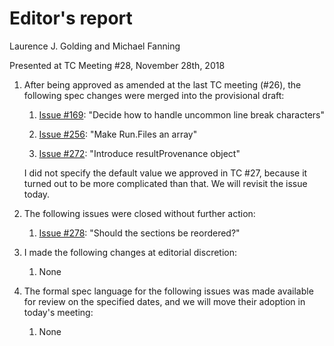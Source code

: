 # Editor's report

Laurence J. Golding and Michael Fanning

Presented at TC Meeting #28, November 28th, 2018

1. After being approved as amended at the last TC meeting (#26), the following spec changes were merged into the provisional draft:

    1. [Issue #169](https://github.com/oasis-tcs/sarif-spec/issues/169): "Decide how to handle uncommon line break characters"

    1. [Issue #256](https://github.com/oasis-tcs/sarif-spec/issues/256): "Make Run.Files an array"

    1. [Issue #272](https://github.com/oasis-tcs/sarif-spec/issues/272): "Introduce resultProvenance object"

    I did not specify the default value we approved in TC #27, because it turned out to be more complicated than that.
    We will revisit the issue today.

1. The following issues were closed without further action:

    1. [Issue #278](https://github.com/oasis-tcs/sarif-spec/issues/256): "Should the sections be reordered?"

1. I made the following changes at editorial discretion:

    1. None

1. The formal spec language for the following issues was made available for review on the specified dates, and we will move their adoption in today's meeting:

    1. None